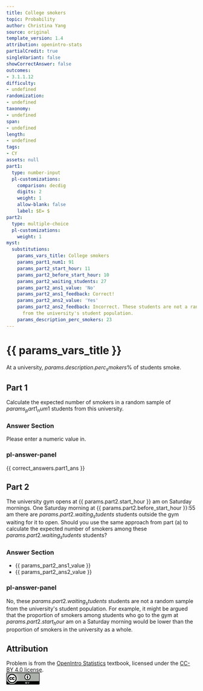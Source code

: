 ```yaml
---
title: College smokers
topic: Probability
author: Christina Yang
source: original
template_version: 1.4
attribution: openintro-stats
partialCredit: true
singleVariant: false
showCorrectAnswer: false
outcomes:
- 3.1.1.12
difficulty:
- undefined
randomization:
- undefined
taxonomy:
- undefined
span:
- undefined
length:
- undefined
tags:
- CY
assets: null
part1:
  type: number-input
  pl-customizations:
    comparison: decdig
    digits: 2
    weight: 1
    allow-blank: false
    label: $E= $
part2:
  type: multiple-choice
  pl-customizations:
    weight: 1
myst:
  substitutions:
    params_vars_title: College smokers
    params_part1_num1: 91
    params_part2_start_hour: 11
    params_part2_before_start_hour: 10
    params_part2_waiting_students: 27
    params_part2_ans1_value: 'No'
    params_part2_ans1_feedback: Correct!
    params_part2_ans2_value: 'Yes'
    params_part2_ans2_feedback: Incorrect. These students are not a random sample
      from the university's student population.
    params_description_perc_smokers: 23
---
```

# {{ params_vars_title }}
At a university, ${{ params.description.perc_smokers }}$% of students smoke.

## Part 1

Calculate the expected number of smokers in a random sample of ${{ params_part1_num1 }}$ students from this university.

### Answer Section

Please enter a numeric value in.

### pl-answer-panel

{{ correct_answers.part1_ans }}

## Part 2

The university gym opens at {{ params.part2.start_hour }} am on Saturday mornings. One Saturday morning at {{ params.part2.before_start_hour }}:55 am there are ${{ params.part2.waiting_students }}$ students outside the gym waiting for it to open. Should you use the same approach from part (a) to calculate the expected number of smokers among these ${{ params.part2.waiting_students }}$ students?

### Answer Section

- {{ params_part2_ans1_value }}
- {{ params_part2_ans2_value }}

### pl-answer-panel

No, these ${{ params.part2.waiting_students }}$ students are not a random sample from the university's student population. For example, it might be argued that the proportion of smokers among students who go to the gym at ${{ params.part2.start_hour }}$ am on a Saturday morning would be lower than the proportion of smokers in the university as a whole.

## Attribution

Problem is from the [OpenIntro Statistics](https://openintro.org/book/os/) textbook, licensed under the [CC-BY 4.0 license](https://creativecommons.org/licenses/by/4.0/).<br>![Image representing the Creative Commons 4.0 BY license.](https://raw.githubusercontent.com/firasm/bits/master/by.png)